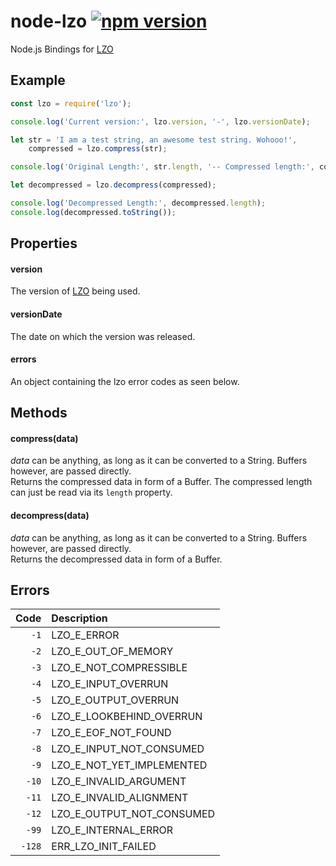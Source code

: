 # node-lzo [![npm version](https://badge.fury.io/js/lzo.svg)](https://badge.fury.io/js/lzo)
Node.js Bindings for [LZO](http://www.oberhumer.com/opensource/lzo/)

## Example
```javascript
const lzo = require('lzo');

console.log('Current version:', lzo.version, '-', lzo.versionDate);

let str = 'I am a test string, an awesome test string. Wohooo!',
    compressed = lzo.compress(str);

console.log('Original Length:', str.length, '-- Compressed length:', compressed.length);

let decompressed = lzo.decompress(compressed);

console.log('Decompressed Length:', decompressed.length);
console.log(decompressed.toString());
```

## Properties
#### version
The version of [LZO](http://www.oberhumer.com/opensource/lzo/) being used.

#### versionDate
The date on which the version was released.

#### errors
An object containing the lzo error codes as seen below.


## Methods
#### compress(data)
*data* can be anything, as long as it can be converted to a String. Buffers however, are passed directly.  
Returns the compressed data in form of a Buffer. The compressed length can just be read via its `length` property.

#### decompress(data)
*data* can be anything, as long as it can be converted to a String. Buffers however, are passed directly.  
Returns the decompressed data in form of a Buffer.

## Errors
Code | Description
-------------: | :------------- 
`-1` | LZO\_E\_ERROR
`-2` | LZO\_E\_OUT\_OF\_MEMORY
`-3` | LZO\_E\_NOT\_COMPRESSIBLE
`-4` | LZO\_E\_INPUT\_OVERRUN
`-5` | LZO\_E\_OUTPUT\_OVERRUN
`-6` | LZO\_E\_LOOKBEHIND_OVERRUN
`-7` | LZO\_E\_EOF\_NOT\_FOUND
`-8` | LZO\_E\_INPUT\_NOT\_CONSUMED
`-9` | LZO\_E\_NOT\_YET\_IMPLEMENTED
`-10` | LZO\_E\_INVALID\_ARGUMENT
`-11` | LZO\_E\_INVALID\_ALIGNMENT
`-12` | LZO\_E\_OUTPUT\_NOT\_CONSUMED
`-99` | LZO\_E\_INTERNAL\_ERROR
`-128` | ERR\_LZO\_INIT\_FAILED
